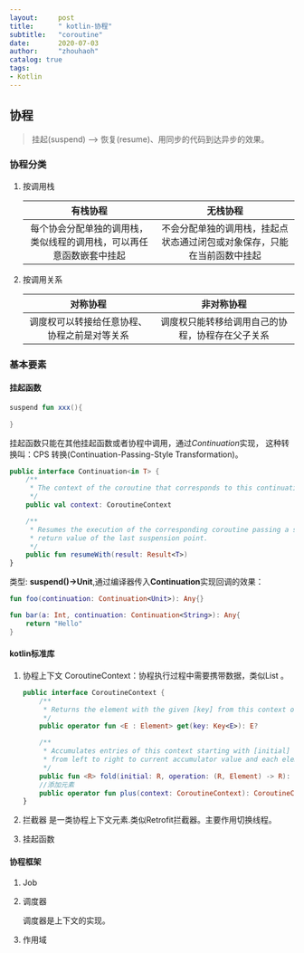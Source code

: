 ```yaml
---
layout:     post
title:      " kotlin-协程"
subtitle:   "coroutine"
date:       2020-07-03
author:     "zhouhaoh"
catalog: true
tags:
- Kotlin
---
```


## 协程

> 挂起(suspend)   --> 恢复(resume)、用同步的代码到达异步的效果。

### 协程分类
1. 按调用栈

   |                           有栈协程                           |                           无栈协程                           |
   | :----------------------------------------------------------: | :----------------------------------------------------------: |
   | 每个协会分配单独的调用栈，类似线程的调用栈，可以再任意函数嵌套中挂起 | 不会分配单独的调用栈，挂起点状态通过闭包或对象保存，只能在当前函数中挂起 |

2. 按调用关系

   |                   对称协程                   |                    非对称协程                    |
   | :------------------------------------------: | :----------------------------------------------: |
   | 调度权可以转接给任意协程、协程之前是对等关系 | 调度权只能转移给调用自己的协程，协程存在父子关系 |

### 基本要素

#### 挂起函数

```kotlin
suspend fun xxx(){
    
}
```

挂起函数只能在其他挂起函数或者协程中调用，通过*Continuation*实现， 这种转换叫：CPS 转换(Continuation-Passing-Style Transformation)。

```kotlin
public interface Continuation<in T> {
    /**
     * The context of the coroutine that corresponds to this continuation.
     */
    public val context: CoroutineContext

    /**
     * Resumes the execution of the corresponding coroutine passing a successful or failed [result] as the
     * return value of the last suspension point.
     */
    public fun resumeWith(result: Result<T>)
}

```

类型: **suspend()->Unit**,通过编译器传入**Continuation**实现回调的效果：

```kotlin
fun foo(continuation: Continuation<Unit>): Any{}

fun bar(a: Int, continuation: Continuation<String>): Any{
    return "Hello"
}

```

#### kotlin标准库

1. 协程上下文 CoroutineContext：协程执行过程中需要携带数据，类似List 。

   ```kotlin
   public interface CoroutineContext {
       /**
        * Returns the element with the given [key] from this context or `null`.
        */
       public operator fun <E : Element> get(key: Key<E>): E?
   
       /**
        * Accumulates entries of this context starting with [initial] value and applying [operation] 
        * from left to right to current accumulator value and each element of this context.
        */
       public fun <R> fold(initial: R, operation: (R, Element) -> R): R
       //添加元素
       public operator fun plus(context: CoroutineContext): CoroutineContext 
   }
   ```

2. 拦截器 是一类协程上下文元素.类似Retrofit拦截器。主要作用切换线程。

   

3. 挂起函数

####  协程框架

1. Job

2. 调度器

   调度器是上下文的实现。

3. 作用域